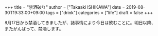 +++
title = "禁酒破り"
author = ["Takaaki ISHIKAWA"]
date = 2019-08-30T19:33:00+09:00
tags = ["drink"]
categories = ["life"]
draft = false
+++

8月17日から禁酒してきましたが、諸事情により今日は飲むことに。明日以降、またがんばって、禁酒します。
